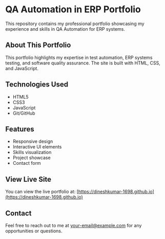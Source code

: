 # QA Automation in ERP Portfolio

This repository contains my professional portfolio showcasing my experience and skills in QA Automation for ERP systems.

## About This Portfolio

This portfolio highlights my expertise in test automation, ERP systems testing, and software quality assurance. The site is built with HTML, CSS, and JavaScript.

## Technologies Used

- HTML5
- CSS3
- JavaScript
- Git/GitHub

## Features

- Responsive design
- Interactive UI elements
- Skills visualization
- Project showcase
- Contact form

## View Live Site

You can view the live portfolio at: [https://dineshkumar-1698.github.io](https://dineshkumar-1698.github.io)

## Contact

Feel free to reach out to me at [your-email@example.com](mailto:your-email@example.com) for any opportunities or questions.
